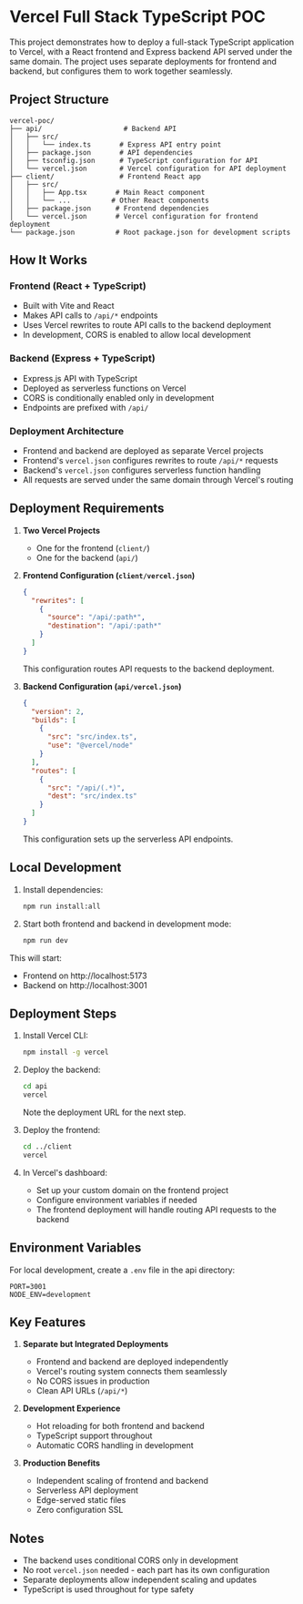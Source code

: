 # Vercel Full Stack TypeScript POC

This project demonstrates how to deploy a full-stack TypeScript application to Vercel, with a React frontend and Express backend API served under the same domain. The project uses separate deployments for frontend and backend, but configures them to work together seamlessly.

## Project Structure

```
vercel-poc/
├── api/                    # Backend API
│   ├── src/
│   │   └── index.ts       # Express API entry point
│   ├── package.json       # API dependencies
│   ├── tsconfig.json      # TypeScript configuration for API
│   └── vercel.json        # Vercel configuration for API deployment
├── client/                # Frontend React app
│   ├── src/
│   │   ├── App.tsx       # Main React component
│   │   └── ...          # Other React components
│   ├── package.json      # Frontend dependencies
│   └── vercel.json       # Vercel configuration for frontend deployment
└── package.json          # Root package.json for development scripts
```

## How It Works

### Frontend (React + TypeScript)

- Built with Vite and React
- Makes API calls to `/api/*` endpoints
- Uses Vercel rewrites to route API calls to the backend deployment
- In development, CORS is enabled to allow local development

### Backend (Express + TypeScript)

- Express.js API with TypeScript
- Deployed as serverless functions on Vercel
- CORS is conditionally enabled only in development
- Endpoints are prefixed with `/api/`

### Deployment Architecture

- Frontend and backend are deployed as separate Vercel projects
- Frontend's `vercel.json` configures rewrites to route `/api/*` requests
- Backend's `vercel.json` configures serverless function handling
- All requests are served under the same domain through Vercel's routing

## Deployment Requirements

1. **Two Vercel Projects**

   - One for the frontend (`client/`)
   - One for the backend (`api/`)

2. **Frontend Configuration (`client/vercel.json`)**

   ```json
   {
     "rewrites": [
       {
         "source": "/api/:path*",
         "destination": "/api/:path*"
       }
     ]
   }
   ```

   This configuration routes API requests to the backend deployment.

3. **Backend Configuration (`api/vercel.json`)**
   ```json
   {
     "version": 2,
     "builds": [
       {
         "src": "src/index.ts",
         "use": "@vercel/node"
       }
     ],
     "routes": [
       {
         "src": "/api/(.*)",
         "dest": "src/index.ts"
       }
     ]
   }
   ```
   This configuration sets up the serverless API endpoints.

## Local Development

1. Install dependencies:

   ```bash
   npm run install:all
   ```

2. Start both frontend and backend in development mode:
   ```bash
   npm run dev
   ```

This will start:

- Frontend on http://localhost:5173
- Backend on http://localhost:3001

## Deployment Steps

1. Install Vercel CLI:

   ```bash
   npm install -g vercel
   ```

2. Deploy the backend:

   ```bash
   cd api
   vercel
   ```

   Note the deployment URL for the next step.

3. Deploy the frontend:

   ```bash
   cd ../client
   vercel
   ```

4. In Vercel's dashboard:
   - Set up your custom domain on the frontend project
   - Configure environment variables if needed
   - The frontend deployment will handle routing API requests to the backend

## Environment Variables

For local development, create a `.env` file in the api directory:

```env
PORT=3001
NODE_ENV=development
```

## Key Features

1. **Separate but Integrated Deployments**

   - Frontend and backend are deployed independently
   - Vercel's routing system connects them seamlessly
   - No CORS issues in production
   - Clean API URLs (`/api/*`)

2. **Development Experience**

   - Hot reloading for both frontend and backend
   - TypeScript support throughout
   - Automatic CORS handling in development

3. **Production Benefits**
   - Independent scaling of frontend and backend
   - Serverless API deployment
   - Edge-served static files
   - Zero configuration SSL

## Notes

- The backend uses conditional CORS only in development
- No root `vercel.json` needed - each part has its own configuration
- Separate deployments allow independent scaling and updates
- TypeScript is used throughout for type safety
